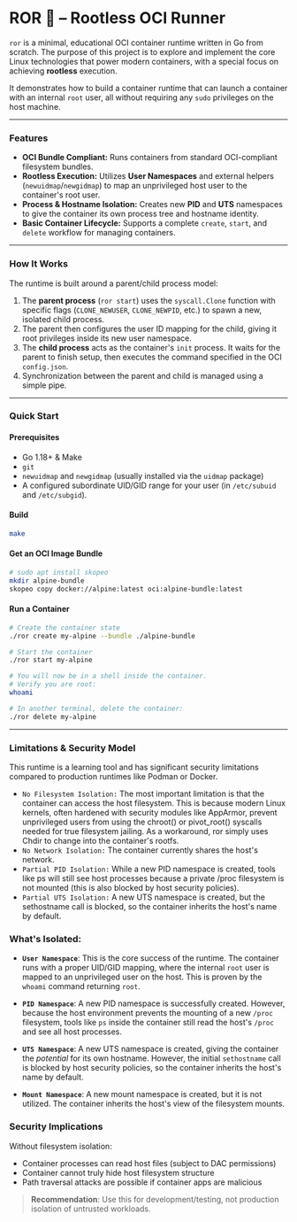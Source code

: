 # ROR 🦁 – Rootless OCI Runner

`ror` is a minimal, educational OCI container runtime written in Go from scratch. The purpose of this project is to explore and implement the core Linux technologies that power modern containers, with a special focus on achieving **rootless** execution.

It demonstrates how to build a container runtime that can launch a container with an internal `root` user, all without requiring any `sudo` privileges on the host machine.

---

### Features

* **OCI Bundle Compliant:** Runs containers from standard OCI-compliant filesystem bundles.
* **Rootless Execution:** Utilizes **User Namespaces** and external helpers (`newuidmap`/`newgidmap`) to map an unprivileged host user to the container's root user.
* **Process & Hostname Isolation:** Creates new **PID** and **UTS** namespaces to give the container its own process tree and hostname identity.
* **Basic Container Lifecycle:** Supports a complete `create`, `start`, and `delete` workflow for managing containers.

---

### How It Works

The runtime is built around a parent/child process model:
1.  The **parent process** (`ror start`) uses the `syscall.Clone` function with specific flags (`CLONE_NEWUSER`, `CLONE_NEWPID`, etc.) to spawn a new, isolated child process.
2.  The parent then configures the user ID mapping for the child, giving it root privileges inside its new user namespace.
3.  The **child process** acts as the container's `init` process. It waits for the parent to finish setup, then executes the command specified in the OCI `config.json`.
4.  Synchronization between the parent and child is managed using a simple pipe.

---

### Quick Start

#### Prerequisites
* Go 1.18+ & Make
* `git`
* `newuidmap` and `newgidmap` (usually installed via the `uidmap` package)
* A configured subordinate UID/GID range for your user (in `/etc/subuid` and `/etc/subgid`).

#### Build
```bash
make
```

#### Get an OCI Image Bundle
```bash
# sudo apt install skopeo
mkdir alpine-bundle
skopeo copy docker://alpine:latest oci:alpine-bundle:latest
```

#### Run a Container
```bash
# Create the container state
./ror create my-alpine --bundle ./alpine-bundle

# Start the container
./ror start my-alpine

# You will now be in a shell inside the container.
# Verify you are root:
whoami

# In another terminal, delete the container:
./ror delete my-alpine
```

--- 

### Limitations & Security Model
This runtime is a learning tool and has significant security limitations compared to production runtimes like Podman or Docker.

- `No Filesystem Isolation:` The most important limitation is that the container can access the host filesystem. This is because modern Linux kernels, often hardened with security modules like AppArmor, prevent unprivileged users from using the chroot() or pivot_root() syscalls needed for true filesystem jailing. As a workaround, ror simply uses Chdir to change into the container's rootfs.
- `No Network Isolation:` The container currently shares the host's network.
- `Partial PID Isolation:` While a new PID namespace is created, tools like ps will still see host processes because a private /proc filesystem is not mounted (this is also blocked by host security policies).
- `Partial UTS Isolation:` A new UTS namespace is created, but the sethostname call is blocked, so the container inherits the host's name by default.

### What's Isolated:
- **`User Namespace`**: This is the core success of the runtime. The container runs with a proper UID/GID mapping, where the internal `root` user is mapped to an unprivileged user on the host. This is proven by the `whoami` command returning `root`.

- **`PID Namespace`**: A new PID namespace is successfully created. However, because the host environment prevents the mounting of a new `/proc` filesystem, tools like `ps` inside the container still read the host's `/proc` and see all host processes.

- **`UTS Namespace`**: A new UTS namespace is created, giving the container the *potential* for its own hostname. However, the initial `sethostname` call is blocked by host security policies, so the container inherits the host's name by default.

- **`Mount Namespace`**: A new mount namespace is created, but it is not utilized. The container inherits the host's view of the filesystem mounts.


### Security Implications

Without filesystem isolation:
- Container processes can read host files (subject to DAC permissions)
- Container cannot truly hide host filesystem structure
- Path traversal attacks are possible if container apps are malicious

> **Recommendation**: Use this for development/testing, not production isolation of untrusted workloads.

